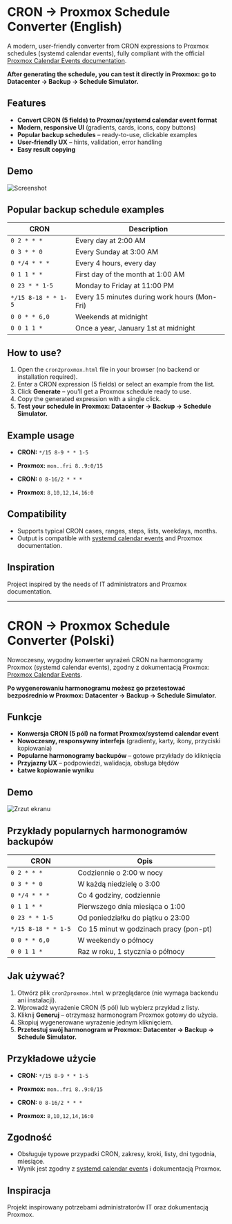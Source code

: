 # CRON → Proxmox Schedule Converter (English)

A modern, user-friendly converter from CRON expressions to Proxmox schedules (systemd calendar events), fully compliant with the official [Proxmox Calendar Events documentation](https://pve.proxmox.com/wiki/Calendar_Events).

**After generating the schedule, you can test it directly in Proxmox: go to Datacenter → Backup → Schedule Simulator.**

## Features

- **Convert CRON (5 fields) to Proxmox/systemd calendar event format**
- **Modern, responsive UI** (gradients, cards, icons, copy buttons)
- **Popular backup schedules** – ready-to-use, clickable examples
- **User-friendly UX** – hints, validation, error handling
- **Easy result copying**

## Demo

![Screenshot](demo.png)

## Popular backup schedule examples

| CRON                | Description                                 |
|---------------------|---------------------------------------------|
| `0 2 * * *`         | Every day at 2:00 AM                        |
| `0 3 * * 0`         | Every Sunday at 3:00 AM                     |
| `0 */4 * * *`       | Every 4 hours, every day                    |
| `0 1 1 * *`         | First day of the month at 1:00 AM           |
| `0 23 * * 1-5`      | Monday to Friday at 11:00 PM                |
| `*/15 8-18 * * 1-5` | Every 15 minutes during work hours (Mon-Fri) |
| `0 0 * * 6,0`       | Weekends at midnight                        |
| `0 0 1 1 *`         | Once a year, January 1st at midnight        |

## How to use?

1. Open the `cron2proxmox.html` file in your browser (no backend or installation required).
2. Enter a CRON expression (5 fields) or select an example from the list.
3. Click **Generate** – you'll get a Proxmox schedule ready to use.
4. Copy the generated expression with a single click.
5. **Test your schedule in Proxmox: Datacenter → Backup → Schedule Simulator.**

## Example usage

- **CRON:** `*/15 8-9 * * 1-5`
- **Proxmox:** `mon..fri 8..9:0/15`

- **CRON:** `0 8-16/2 * * *`
- **Proxmox:** `8,10,12,14,16:0`

## Compatibility

- Supports typical CRON cases, ranges, steps, lists, weekdays, months.
- Output is compatible with [systemd calendar events](https://man7.org/linux/man-pages/man7/systemd.time.7.html) and Proxmox documentation.

## Inspiration

Project inspired by the needs of IT administrators and Proxmox documentation.



---

# CRON → Proxmox Schedule Converter (Polski)

Nowoczesny, wygodny konwerter wyrażeń CRON na harmonogramy Proxmox (systemd calendar events), zgodny z dokumentacją Proxmox: [Proxmox Calendar Events](https://pve.proxmox.com/wiki/Calendar_Events).

**Po wygenerowaniu harmonogramu możesz go przetestować bezpośrednio w Proxmox: Datacenter → Backup → Schedule Simulator.**

## Funkcje

- **Konwersja CRON (5 pól) na format Proxmox/systemd calendar event**
- **Nowoczesny, responsywny interfejs** (gradienty, karty, ikony, przyciski kopiowania)
- **Popularne harmonogramy backupów** – gotowe przykłady do kliknięcia
- **Przyjazny UX** – podpowiedzi, walidacja, obsługa błędów
- **Łatwe kopiowanie wyniku**

## Demo

![Zrzut ekranu](demo.png)

## Przykłady popularnych harmonogramów backupów

| CRON                | Opis                                      |
|---------------------|--------------------------------------------|
| `0 2 * * *`         | Codziennie o 2:00 w nocy                   |
| `0 3 * * 0`         | W każdą niedzielę o 3:00                   |
| `0 */4 * * *`       | Co 4 godziny, codziennie                   |
| `0 1 1 * *`         | Pierwszego dnia miesiąca o 1:00            |
| `0 23 * * 1-5`      | Od poniedziałku do piątku o 23:00          |
| `*/15 8-18 * * 1-5` | Co 15 minut w godzinach pracy (pon-pt)     |
| `0 0 * * 6,0`       | W weekendy o północy                       |
| `0 0 1 1 *`         | Raz w roku, 1 stycznia o północy           |

## Jak używać?

1. Otwórz plik `cron2proxmox.html` w przeglądarce (nie wymaga backendu ani instalacji).
2. Wprowadź wyrażenie CRON (5 pól) lub wybierz przykład z listy.
3. Kliknij **Generuj** – otrzymasz harmonogram Proxmox gotowy do użycia.
4. Skopiuj wygenerowane wyrażenie jednym kliknięciem.
5. **Przetestuj swój harmonogram w Proxmox: Datacenter → Backup → Schedule Simulator.**

## Przykładowe użycie

- **CRON:** `*/15 8-9 * * 1-5`
- **Proxmox:** `mon..fri 8..9:0/15`

- **CRON:** `0 8-16/2 * * *`
- **Proxmox:** `8,10,12,14,16:0`

## Zgodność

- Obsługuje typowe przypadki CRON, zakresy, kroki, listy, dni tygodnia, miesiące.
- Wynik jest zgodny z [systemd calendar events](https://man7.org/linux/man-pages/man7/systemd.time.7.html) i dokumentacją Proxmox.

## Inspiracja

Projekt inspirowany potrzebami administratorów IT oraz dokumentacją Proxmox.

